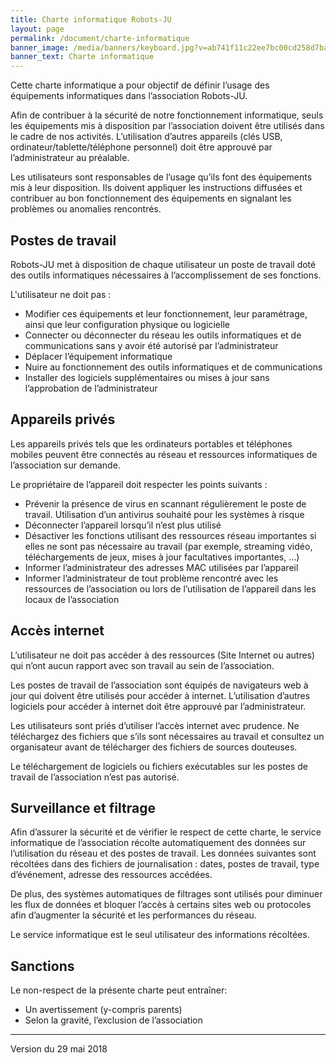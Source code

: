 ```yaml
---
title: Charte informatique Robots-JU
layout: page
permalink: /document/charte-informatique
banner_image: /media/banners/keyboard.jpg?v=ab741f11c22ee7bc00cd258d7ba4ee49
banner_text: Charte informatique
---
```


Cette charte informatique a pour objectif de définir l’usage des équipements informatiques dans l’association Robots-JU.

Afin de contribuer à la sécurité de notre fonctionnement informatique, seuls les équipements mis à disposition par l’association doivent être utilisés dans le cadre de nos activités.
L’utilisation d’autres appareils (clés USB, ordinateur/tablette/téléphone personnel) doit être approuvé par l’administrateur au préalable.

Les utilisateurs sont responsables de l’usage qu’ils font des équipements mis à leur disposition.
Ils doivent appliquer les instructions diffusées et contribuer au bon fonctionnement des équipements en signalant les problèmes ou anomalies rencontrés.

## Postes de travail

Robots-JU met à disposition de chaque utilisateur un poste de travail doté des outils informatiques nécessaires à l’accomplissement de ses fonctions.

L'utilisateur ne doit pas :

- Modifier ces équipements et leur fonctionnement, leur paramétrage, ainsi que leur configuration physique ou logicielle
- Connecter ou déconnecter du réseau les outils informatiques et de communications sans y avoir été autorisé par l’administrateur
- Déplacer l’équipement informatique
- Nuire au fonctionnement des outils informatiques et de communications
- Installer des logiciels supplémentaires ou mises à jour sans l’approbation de l’administrateur

## Appareils privés

Les appareils privés tels que les ordinateurs portables et téléphones mobiles peuvent être connectés au réseau et ressources informatiques de l’association sur demande.

Le propriétaire de l’appareil doit respecter les points suivants :

- Prévenir la présence de virus en scannant régulièrement le poste de travail. Utilisation d’un antivirus souhaité pour les systèmes à risque
- Déconnecter l’appareil lorsqu’il n’est plus utilisé
- Désactiver les fonctions utilisant des ressources réseau importantes si elles ne sont pas nécessaire au travail (par exemple, streaming vidéo, téléchargements de jeux, mises à jour facultatives importantes, …)
- Informer l’administrateur des adresses MAC utilisées par l’appareil
- Informer l’administrateur de tout problème rencontré avec les ressources de l’association ou lors de l’utilisation de l’appareil dans les locaux de l’association

## Accès internet

L’utilisateur ne doit pas accéder à des ressources (Site Internet ou autres) qui n’ont aucun rapport avec son travail au sein de l’association.

Les postes de travail de l’association sont équipés de navigateurs web à jour qui doivent être utilisés pour accéder à internet.
L’utilisation d’autres logiciels pour accéder à internet doit être approuvé par l’administrateur.

Les utilisateurs sont priés d’utiliser l’accès internet avec prudence.
Ne téléchargez des fichiers que s’ils sont nécessaires au travail et consultez un organisateur avant de télécharger des fichiers de sources douteuses.

Le téléchargement de logiciels ou fichiers exécutables sur les postes de travail de l’association n’est pas autorisé.

## Surveillance et filtrage

Afin d’assurer la sécurité et de vérifier le respect de cette charte, le service informatique de l’association récolte automatiquement des données sur l’utilisation du réseau et des postes de travail.
Les données suivantes sont récoltées dans des fichiers de journalisation : dates, postes de travail, type d’événement, adresse des ressources accédées.

De plus, des systèmes automatiques de filtrages sont utilisés pour diminuer les flux de données et bloquer l’accès à certains sites web ou protocoles afin d’augmenter la sécurité et les performances du réseau.

Le service informatique est le seul utilisateur des informations récoltées.

## Sanctions

Le non-respect de la présente charte peut entraîner:

- Un avertissement (y-compris parents)
- Selon la gravité, l’exclusion de l’association

---

Version du 29 mai 2018
